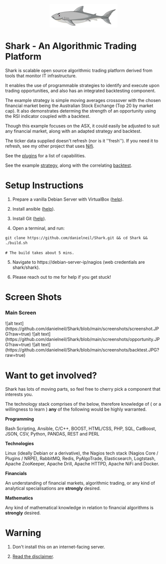 <p align="center">
  <img src="https://github.com/danielneil/Shark/blob/main/algorithmictradingplatform/files/ui_patches/logofullsize.png?raw=true">
</p>

# Shark - An Algorithmic Trading Platform

Shark is scalable open source algorithmic trading platform derived from tools that monitor IT infrastructure.

It enables the use of programmable strategies to identify and execute upon trading opportunities, and also has an integrated backtesting component. 

The example strategy is simple moving averages crossover with the chosen financial market being the Australian Stock Exchange (Top 20 by market cap). It also demonstrates determing the strength of an opportunity using the RSI indicator coupled with a backtest.  

Though this example focuses on the ASX, it could easily be adjusted to suit any financial market, along with an adapted strategy and backtest.  

The ticker data supplied doesn't refresh (nor is it ''fresh''). If you need it to refresh, see my other project that uses [Nifi](https://github.com/danielneil/Using-NiFi-on-Yahoo-Finance).

See the [plugins](https://github.com/danielneil/Shark/blob/main/doc/README.PLUGINS.md) for a list of capabilities.

See the example [strategy](https://github.com/danielneil/Shark/blob/main/algorithmictradingplatform/files/strategies/moving_averages.py), along with the correlating [backtest](https://github.com/danielneil/Shark/blob/main/algorithmictradingplatform/files/strategies/backtesting/backtest_moving_averages.py).

# Setup Instructions

1. Prepare a vanilla Debian Server with VirtualBox ([help](https://linuxhint.com/install_debian10_virtualbox/)).

2. Install ansible ([help](https://linuxhint.com/install_ansible_debian10/)).

3. Install Git ([help](https://linuxhint.com/install_git_debian_10/)).

4. Open a terminal, and run:
```
git clone https://github.com/danielneil/Shark.git && cd Shark && ./build.sh

# The build takes about 5 mins.
```
5. Navigate to https://debian-server-ip/nagios (web credentials are shark/shark).

6. Please reach out to me for help if you get stuck!

# Screen Shots

<h3>Main Screen</h3>
![alt text](https://github.com/danielneil/Shark/blob/main/screenshots/screenshot.JPG?raw=true)
![alt text](https://github.com/danielneil/Shark/blob/main/screenshots/opportunity.JPG?raw=true)
![alt text](https://github.com/danielneil/Shark/blob/main/screenshots/backtest.JPG?raw=true)

# Want to get involved? 

Shark has lots of moving parts, so feel free to cherry pick a component that interests you.

The technology stack comprises of the below, therefore knowledge of ( or a willingness to learn ) **any** of the following would be highly warranted.

**Programming**

Bash Scripting, Ansible, C/C++, BOOST, HTML/CSS, PHP, SQL, CatBoost, JSON, CSV, Python, PANDAS, REST and PERL

**Technologies**

Linux (ideally Debian or a derivative), the Nagios tech stack (Nagios Core / Plugins / NRPE), RabbitMQ, Redis, PyAlgoTrade, Elasticsearch, Logtstash, Apache ZooKeeper, Apache Drill, Apache HTTPD, Apache NiFi and Docker.

**Financials**

An understanding of financial markets, algorithmic trading, or any kind of analytical specialisations are **strongly** desired. 

**Mathematics**

Any kind of mathematical knowledge in relation to financial algorithms is **strongly** desired. 

# Warning

1. Don't install this on an internet-facing server.

2. [Read the disclaimer](https://github.com/danielneil/Shark/blob/main/DISCLAIMER).

